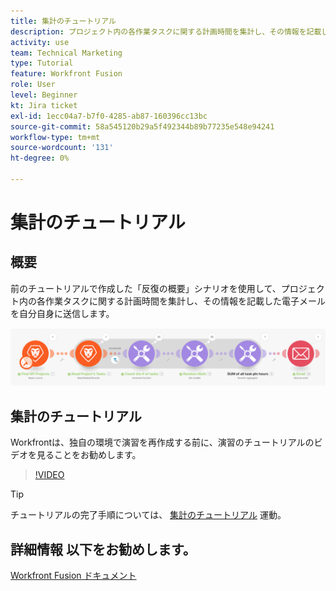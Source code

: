 ```yaml
---
title: 集計のチュートリアル
description: プロジェクト内の各作業タスクに関する計画時間を集計し、その情報を記載した電子メールを自分に送信する方法を説明します。 [!DNL Adobe Workfront Fusion].
activity: use
team: Technical Marketing
type: Tutorial
feature: Workfront Fusion
role: User
level: Beginner
kt: Jira ticket
exl-id: 1ecc04a7-b7f0-4285-ab87-160396cc13bc
source-git-commit: 58a545120b29a5f492344b89b77235e548e94241
workflow-type: tm+mt
source-wordcount: '131'
ht-degree: 0%

---
```


# 集計のチュートリアル

## 概要

前のチュートリアルで作成した「反復の概要」シナリオを使用して、プロジェクト内の各作業タスクに関する計画時間を集計し、その情報を記載した電子メールを自分自身に送信します。

![Fusion シナリオのイメージ](assets/iteration-and-aggregation-2.png)

## 集計のチュートリアル

Workfrontは、独自の環境で演習を再作成する前に、演習のチュートリアルのビデオを見ることをお勧めします。

>[!VIDEO](https://video.tv.adobe.com/v/335280/?quality=12)

>[!TIP]
>
>チュートリアルの完了手順については、 [集計のチュートリアル](https://experienceleague.adobe.com/docs/workfront-learn/tutorials-workfront/fusion/exercises/aggregation.html?lang=en) 運動。


## 詳細情報 以下をお勧めします。

[Workfront Fusion ドキュメント](https://experienceleague.adobe.com/docs/workfront/using/adobe-workfront-fusion/workfront-fusion-2.html?lang=en)

